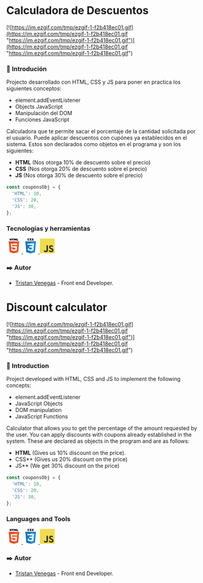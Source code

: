 # Calculadora de Descuentos 

[![https://im.ezgif.com/tmp/ezgif-1-f2b418ec01.gif](https://im.ezgif.com/tmp/ezgif-1-f2b418ec01.gif "https://im.ezgif.com/tmp/ezgif-1-f2b418ec01.gif")](https://im.ezgif.com/tmp/ezgif-1-f2b418ec01.gif "https://im.ezgif.com/tmp/ezgif-1-f2b418ec01.gif")

### 📄 Introdución
Projecto desarrollado con HTML, CSS y JS para poner en practica los siguientes conceptos:
- element.addEventListener
- Objects JavaScript
- Manipulación del DOM
- Funciones JavaScript

Calculadora que te permite sacar el porcentaje de la cantidad solicitada por el usuario.
Puede aplicar descuentos con cupónes ya establecidos en el sistema. Estos son declarados como objetos en el programa y son los siguientes:
- **HTML** (Nos otorga 10% de descuento sobre el precio)
- **CSS** (Nos otorga 20% de descuento sobre el precio)
- **JS** (Nos otorga 30% de descuento sobre el precio)

```javascript
const couponsObj = {
  'HTML': 10,
  'CSS': 20,
  'JS': 30,
};
```

<h3 align="left">Tecnologías y herramientas</h3>
<p align="left"> <a href="https://www.w3.org/html/" target="_blank"> <img src="https://raw.githubusercontent.com/devicons/devicon/master/icons/html5/html5-original-wordmark.svg" alt="html5" width="40" height="40"/> </a> <a href="https://www.w3schools.com/css/" target="_blank"> <img src="https://raw.githubusercontent.com/devicons/devicon/master/icons/css3/css3-original-wordmark.svg" alt="css3" width="40" height="40"/> </a> <a href="https://developer.mozilla.org/en-US/docs/Web/JavaScript" target="_blank"> <img src="https://raw.githubusercontent.com/devicons/devicon/master/icons/javascript/javascript-original.svg" alt="javascript" width="40" height="40"/> </a> </p>

### ✒️  Autor
- [Tristan Venegas](https://github.com/TG-VA "Tristan Venegas") - Front end Developer.

# Discount calculator

[![https://im.ezgif.com/tmp/ezgif-1-f2b418ec01.gif](https://im.ezgif.com/tmp/ezgif-1-f2b418ec01.gif "https://im.ezgif.com/tmp/ezgif-1-f2b418ec01.gif")](https://im.ezgif.com/tmp/ezgif-1-f2b418ec01.gif "https://im.ezgif.com/tmp/ezgif-1-f2b418ec01.gif")

### 📄 Introduction
Project developed with HTML, CSS and JS to implement the following concepts:
- element.addEventListener
- JavaScript Objects
- DOM manipulation
- JavaScript Functions

Calculator that allows you to get the percentage of the amount requested by the user.
You can apply discounts with coupons already established in the system. These are declared as objects in the program and are as follows:
- **HTML** (Gives us 10% discount on the price).
- CSS** (Gives us 20% discount on the price)
- JS** (We get 30% discount on the price)

```javascript
const couponsObj = {
  'HTML': 10,
  'CSS': 20,
  'JS': 30,
};
```
<h3 align="left">Languages and Tools</h3>
<p align="left"> <a href="https://www.w3.org/html/" target="_blank"> <img src="https://raw.githubusercontent.com/devicons/devicon/master/icons/html5/html5-original-wordmark.svg" alt="html5" width="40" height="40"/> </a> <a href="https://www.w3schools.com/css/" target="_blank"> <img src="https://raw.githubusercontent.com/devicons/devicon/master/icons/css3/css3-original-wordmark.svg" alt="css3" width="40" height="40"/> </a> <a href="https://developer.mozilla.org/en-US/docs/Web/JavaScript" target="_blank"> <img src="https://raw.githubusercontent.com/devicons/devicon/master/icons/javascript/javascript-original.svg" alt="javascript" width="40" height="40"/> </a> </p>

### ✒️  Autor
- [Tristan Venegas](https://github.com/TG-VA "Tristan Venegas") - Front end Developer.

